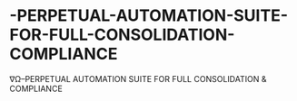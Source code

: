 # -PERPETUAL-AUTOMATION-SUITE-FOR-FULL-CONSOLIDATION-COMPLIANCE
∇Ω–PERPETUAL AUTOMATION SUITE FOR FULL CONSOLIDATION &amp; COMPLIANCE
